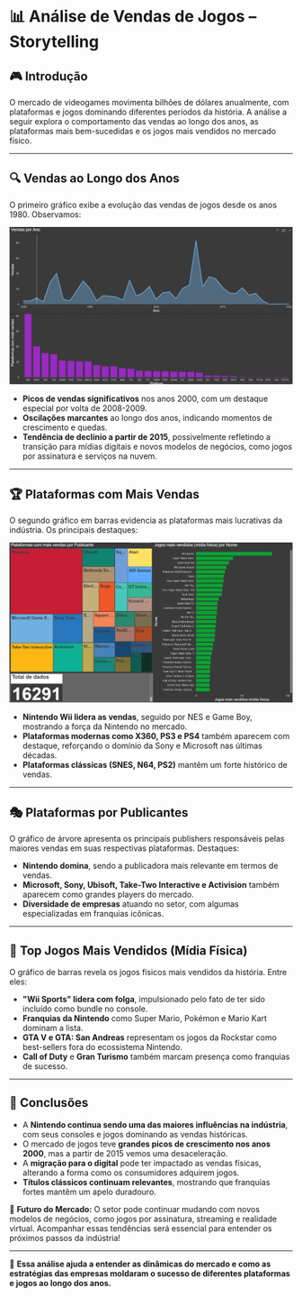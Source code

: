 # 📊 Análise de Vendas de Jogos – Storytelling

## 🎮 Introdução
O mercado de videogames movimenta bilhões de dólares anualmente, com plataformas e jogos dominando diferentes períodos da história. A análise a seguir explora o comportamento das vendas ao longo dos anos, as plataformas mais bem-sucedidas e os jogos mais vendidos no mercado físico.

---

## 🔍 **Vendas ao Longo dos Anos**
O primeiro gráfico exibe a evolução das vendas de jogos desde os anos 1980. Observamos:

![Pagina de analise 1](img/Pag1.png)

- **Picos de vendas significativos** nos anos 2000, com um destaque especial por volta de 2008-2009.
- **Oscilações marcantes** ao longo dos anos, indicando momentos de crescimento e quedas.
- **Tendência de declínio a partir de 2015**, possivelmente refletindo a transição para mídias digitais e novos modelos de negócios, como jogos por assinatura e serviços na nuvem.

---

## 🏆 **Plataformas com Mais Vendas**
O segundo gráfico em barras evidencia as plataformas mais lucrativas da indústria. Os principais destaques:

![Pagina de analise 2](img/Pag2.png)

- **Nintendo Wii lidera as vendas**, seguido por NES e Game Boy, mostrando a força da Nintendo no mercado.
- **Plataformas modernas como X360, PS3 e PS4** também aparecem com destaque, reforçando o domínio da Sony e Microsoft nas últimas décadas.
- **Plataformas clássicas (SNES, N64, PS2)** mantêm um forte histórico de vendas.

---

## 🎭 **Plataformas por Publicantes**
O gráfico de árvore apresenta os principais publishers responsáveis pelas maiores vendas em suas respectivas plataformas. Destaques:

- **Nintendo domina**, sendo a publicadora mais relevante em termos de vendas.
- **Microsoft, Sony, Ubisoft, Take-Two Interactive e Activision** também aparecem como grandes players do mercado.
- **Diversidade de empresas** atuando no setor, com algumas especializadas em franquias icônicas.

---

## 🏅 **Top Jogos Mais Vendidos (Mídia Física)**
O gráfico de barras revela os jogos físicos mais vendidos da história. Entre eles:

- **"Wii Sports" lidera com folga**, impulsionado pelo fato de ter sido incluído como bundle no console.
- **Franquias da Nintendo** como Super Mario, Pokémon e Mario Kart dominam a lista.
- **GTA V e GTA: San Andreas** representam os jogos da Rockstar como best-sellers fora do ecossistema Nintendo.
- **Call of Duty** e **Gran Turismo** também marcam presença como franquias de sucesso.

---

## 📌 **Conclusões**
- A **Nintendo continua sendo uma das maiores influências na indústria**, com seus consoles e jogos dominando as vendas históricas.
- O mercado de jogos teve **grandes picos de crescimento nos anos 2000**, mas a partir de 2015 vemos uma desaceleração.
- A **migração para o digital** pode ter impactado as vendas físicas, alterando a forma como os consumidores adquirem jogos.
- **Títulos clássicos continuam relevantes**, mostrando que franquias fortes mantêm um apelo duradouro.

🔮 **Futuro do Mercado:** O setor pode continuar mudando com novos modelos de negócios, como jogos por assinatura, streaming e realidade virtual. Acompanhar essas tendências será essencial para entender os próximos passos da indústria!

---

🚀 **Essa análise ajuda a entender as dinâmicas do mercado e como as estratégias das empresas moldaram o sucesso de diferentes plataformas e jogos ao longo dos anos.**
